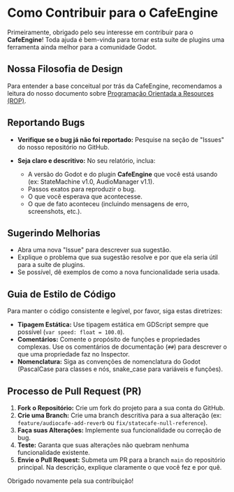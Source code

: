 # Como Contribuir para o CafeEngine

Primeiramente, obrigado pelo seu interesse em contribuir para o **CafeEngine**! Toda ajuda é bem-vinda para tornar esta suíte de plugins uma ferramenta ainda melhor para a comunidade Godot.

## Nossa Filosofia de Design

Para entender a base conceitual por trás da CafeEngine, recomendamos a leitura do nosso documento sobre [Programação Orientada a Resources (ROP)](ROP.md).

## Reportando Bugs

* **Verifique se o bug já não foi reportado:** Pesquise na seção de "Issues" do nosso repositório no GitHub.
* **Seja claro e descritivo:** No seu relatório, inclua:

  * A versão do Godot e do plugin **CafeEngine** que você está usando (ex: StateMachine v1.0, AudioManager v1.1).
  * Passos exatos para reproduzir o bug.
  * O que você esperava que acontecesse.
  * O que de fato aconteceu (incluindo mensagens de erro, screenshots, etc.).

## Sugerindo Melhorias

* Abra uma nova "Issue" para descrever sua sugestão.
* Explique o problema que sua sugestão resolve e por que ela seria útil para a suíte de plugins.
* Se possível, dê exemplos de como a nova funcionalidade seria usada.

## Guia de Estilo de Código

Para manter o código consistente e legível, por favor, siga estas diretrizes:

* **Tipagem Estática:** Use tipagem estática em GDScript sempre que possível (`var speed: float = 100.0`).
* **Comentários:** Comente o propósito de funções e propriedades complexas. Use os comentários de documentação (`##`) para descrever o que uma propriedade faz no Inspector.
* **Nomenclatura:** Siga as convenções de nomenclatura do Godot (PascalCase para classes e nós, snake_case para variáveis e funções).

## Processo de Pull Request (PR)

1. **Fork o Repositório:** Crie um fork do projeto para a sua conta do GitHub.
2. **Crie uma Branch:** Crie uma branch descritiva para a sua alteração (ex: `feature/audiocafe-add-reverb` ou `fix/statecafe-null-reference`).
3. **Faça suas Alterações:** Implemente sua funcionalidade ou correção de bug.
4. **Teste:** Garanta que suas alterações não quebram nenhuma funcionalidade existente.
5. **Envie o Pull Request:** Submeta um PR para a branch `main` do repositório principal. Na descrição, explique claramente o que você fez e por quê.

Obrigado novamente pela sua contribuição!
